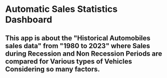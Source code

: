 # Automatic Sales Statistics Dashboard
## This app is about the "Historical Automobiles sales data" from "1980 to 2023" where Sales during Recession and Non Recession Periods are compared for Various types of Vehicles Considering so many factors.
